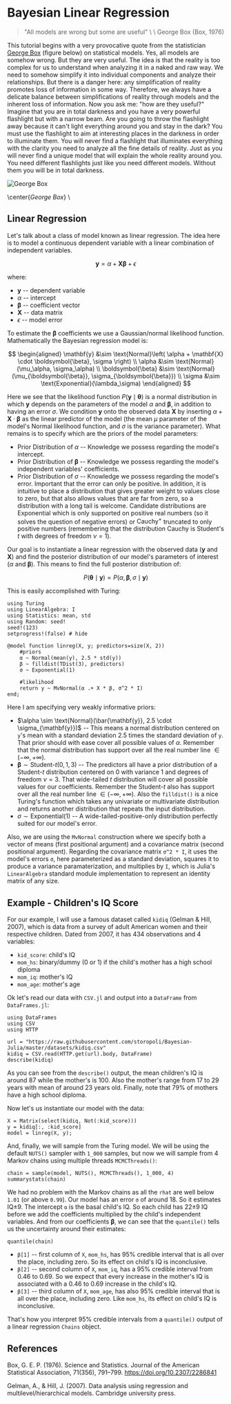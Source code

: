 <!--This file was generated, do not modify it.-->
# Bayesian Linear Regression

> "All models are wrong but some are useful"
> \\ \\
> George Box (Box, 1976)

This tutorial begins with a very provocative quote from the statistician
[George Box](https://en.wikipedia.org/wiki/George_E._P._Box) (figure below)
on statistical models. Yes, all models are somehow wrong. But they are very useful.
The idea is that the reality is too complex for us to understand when analyzing it in
a naked and raw way. We need to somehow simplify it into individual components and analyze
their relationships. But there is a danger here: any simplification of reality promotes loss
of information in some way. Therefore, we always have a delicate balance between simplifications
of reality through models and the inherent loss of information. Now you ask me:
"how are they useful?" Imagine that you are in total darkness and you have a very powerful
flashlight but with a narrow beam. Are you going to throw the flashlight away because it
can't light everything around you and stay in the dark? You must use the flashlight to aim
at interesting places in the darkness in order to illuminate them. You will never find a
flashlight that illuminates everything with the clarity you need to analyze all the fine details
of reality. Just as you will never find a unique model that will explain the whole reality around
you. You need different flashlights just like you need different models. Without them you will
be in total darkness.

![George Box](/pages/images/george_box.jpg)

\center{*George Box*} \\

## Linear Regression

Let's talk about a class of model known as linear regression. The idea here is to model a continuous dependent variable
with a linear combination of independent variables.

$$ \mathbf{y} = \alpha +  \mathbf{X} \boldsymbol{\beta} + \epsilon \label{linear reg} $$

where:

* $\mathbf{y}$ -- dependent variable
* $\alpha$ -- intercept
* $\boldsymbol{\beta}$ -- coefficient vector
* $\mathbf{X}$ -- data matrix
* $\epsilon$ -- model error

To estimate the $\boldsymbol{\beta}$ coefficients we use a Gaussian/normal likelihood function.
Mathematically the Bayesian regression model is:

$$
\begin{aligned}
\mathbf{y} &\sim \text{Normal}\left( \alpha + \mathbf{X} \cdot \boldsymbol{\beta}, \sigma \right) \\
\alpha &\sim \text{Normal}(\mu_\alpha, \sigma_\alpha) \\
\boldsymbol{\beta} &\sim \text{Normal}(\mu_{\boldsymbol{\beta}}, \sigma_{\boldsymbol{\beta}}) \\
\sigma &\sim \text{Exponential}(\lambda_\sigma)
\end{aligned}
$$

Here we see that the likelihood function $P(\mathbf{y} \mid \boldsymbol{\theta})$ is a normal distribution in which $\mathbf{y}$
depends on the parameters of the model $\alpha$ and $\boldsymbol{\beta}$, in addition to having an
error $\sigma$. We condition $\mathbf{y}$ onto the observed data $\mathbf{X}$ by inserting
$\alpha + \mathbf{X} \cdot \boldsymbol{\beta}$ as the linear predictor of the model (the mean $\mu$ parameter of the
model's Normal likelihood function, and $\sigma$ is the variance parameter). What remains is to specify which are the
priors of the model parameters:

* Prior Distribution of $\alpha$ -- Knowledge we possess regarding the model's intercept.
* Prior Distribution of $\boldsymbol{\beta}$  -- Knowledge we possess regarding the model's independent variables' coefficients.
* Prior Distribution of $\sigma$ -- Knowledge we possess regarding the model's error. Important that the error can only be positive. In addition, it is intuitive to place a distribution that gives greater weight to values close to zero, but that also allows values that are far from zero, so a distribution with a long tail is welcome. Candidate distributions are $\text{Exponential}$ which is only supported on positive real numbers (so it solves the question of negative errors) or $\text{Cauchy}^+$ truncated to only positive numbers (remembering that the distribution Cauchy is Student's $t$ with degrees of freedom $\nu = 1$).

Our goal is to instantiate a linear regression with the observed data ($\mathbf{y}$ and $\mathbf{X}$) and find the posterior
distribution of our model's parameters of interest ($\alpha$ and $\boldsymbol{\beta}$). This means to find the full posterior
distribution of:

$$ P(\boldsymbol{\theta} \mid \mathbf{y}) = P(\alpha, \boldsymbol{\beta}, \sigma \mid \mathbf{y}) $$

This is easily accomplished with Turing:

````julia:ex1
using Turing
using LinearAlgebra: I
using Statistics: mean, std
using Random: seed!
seed!(123)
setprogress!(false) # hide

@model function linreg(X, y; predictors=size(X, 2))
    #priors
    α ~ Normal(mean(y), 2.5 * std(y))
    β ~ filldist(TDist(3), predictors)
    σ ~ Exponential(1)

    #likelihood
    return y ~ MvNormal(α .+ X * β, σ^2 * I)
end;
````

Here I am specifying very weakly informative priors:

* $\alpha \sim \text{Normal}(\bar{\mathbf{y}}, 2.5 \cdot \sigma_{\mathbf{y}})$ -- This means a normal distribution centered on `y`'s mean with a standard deviation 2.5 times the standard deviation of `y`. That prior should with ease cover all possible values of $\alpha$. Remember that the normal distribution has support over all the real number line $\in (-\infty, +\infty)$.
* $\boldsymbol{\beta} \sim \text{Student-}t(0,1,3)$ -- The predictors all have a prior distribution of a Student-$t$ distribution centered on 0 with variance 1 and degrees of freedom $\nu = 3$. That wide-tailed $t$ distribution will cover all possible values for our coefficients. Remember the Student-$t$ also has support over all the real number line $\in (-\infty, +\infty)$. Also the `filldist()` is a nice Turing's function which takes any univariate or multivariate distribution and returns another distribution that repeats the input distribution.
* $\sigma \sim \text{Exponential}(1)$ -- A wide-tailed-positive-only distribution perfectly suited for our model's error.

Also, we are using the `MvNormal` construction where we specify both
a vector of means (first positional argument)
and a covariance matrix (second positional argument).
Regarding the covariance matrix `σ^2 * I`,
it uses the model's errors `σ`, here parameterized as a standard deviation,
squares it to produce a variance paramaterization,
and multiplies by `I`, which is Julia's `LinearAlgebra` standard module implementation
to represent an identity matrix of any size.

## Example - Children's IQ Score

For our example, I will use a famous dataset called `kidiq` (Gelman & Hill, 2007), which is data from a survey of adult American women and their respective children. Dated from 2007, it has 434 observations and 4 variables:

* `kid_score`: child's IQ
* `mom_hs`: binary/dummy (0 or 1) if the child's mother has a high school diploma
* `mom_iq`: mother's IQ
* `mom_age`: mother's age

Ok let's read our data with `CSV.jl` and output into a `DataFrame` from `DataFrames.jl`:

````julia:ex2
using DataFrames
using CSV
using HTTP

url = "https://raw.githubusercontent.com/storopoli/Bayesian-Julia/master/datasets/kidiq.csv"
kidiq = CSV.read(HTTP.get(url).body, DataFrame)
describe(kidiq)
````

As you can see from the `describe()` output, the mean children's IQ is around 87 while the mother's is 100. Also the mother's
range from 17 to 29 years with mean of around 23 years old. Finally, note that 79% of mothers have a high school diploma.

Now let's us instantiate our model with the data:

````julia:ex3
X = Matrix(select(kidiq, Not(:kid_score)))
y = kidiq[:, :kid_score]
model = linreg(X, y);
````

And, finally, we will sample from the Turing model. We will be using the default `NUTS()` sampler with `1_000` samples, but
now we will sample from 4 Markov chains using multiple threads `MCMCThreads()`:

````julia:ex4
chain = sample(model, NUTS(), MCMCThreads(), 1_000, 4)
summarystats(chain)
````

We had no problem with the Markov chains as all the `rhat` are well below `1.01` (or above `0.99`).
Our model has an error `σ` of around 18. So it estimates IQ±9. The intercept `α` is the basal child's IQ.
So each child has 22±9 IQ before we add the coefficients multiplied by the child's independent variables.
And from our coefficients $\boldsymbol{\beta}$, we can see that the `quantile()` tells us the uncertainty around their
estimates:

````julia:ex5
quantile(chain)
````

* `β[1]` -- first column of `X`, `mom_hs`, has 95% credible interval that is all over the place, including zero. So its effect on child's IQ is inconclusive.
* `β[2]` -- second column of `X`, `mom_iq`, has a 95% credible interval from 0.46 to 0.69. So we expect that every increase in the mother's IQ is associated with a 0.46 to 0.69 increase in the child's IQ.
* `β[3]` -- third column of `X`, `mom_age`, has also 95% credible interval that is all over the place, including zero. Like `mom_hs`, its effect on child's IQ is inconclusive.

That's how you interpret 95% credible intervals from a `quantile()` output of a linear regression `Chains` object.

## References

Box, G. E. P. (1976). Science and Statistics. Journal of the American Statistical Association, 71(356), 791–799. https://doi.org/10.2307/2286841

Gelman, A., & Hill, J. (2007). Data analysis using regression and multilevel/hierarchical models. Cambridge university press.

